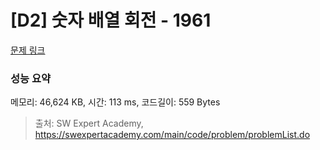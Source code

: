 # [D2] 숫자 배열 회전 - 1961 

[문제 링크](https://swexpertacademy.com/main/code/problem/problemDetail.do?contestProbId=AV5Pq-OKAVYDFAUq) 

### 성능 요약

메모리: 46,624 KB, 시간: 113 ms, 코드길이: 559 Bytes



> 출처: SW Expert Academy, https://swexpertacademy.com/main/code/problem/problemList.do